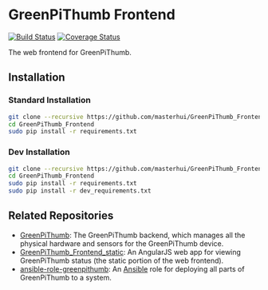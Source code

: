 # GreenPiThumb Frontend

[![Build
Status](https://travis-ci.org/masterhui/GreenPiThumb_Frontend.svg?branch=master)](https://travis-ci.org/masterhui/GreenPiThumb_Frontend)
[![Coverage
Status](https://coveralls.io/repos/masterhui/GreenPiThumb_Frontend/badge.svg?branch=master&service=github)](https://coveralls.io/github/masterhui/GreenPiThumb_Frontend?branch=master)


The web frontend for GreenPiThumb.

## Installation

### Standard Installation

```bash
git clone --recursive https://github.com/masterhui/GreenPiThumb_Frontend.git
cd GreenPiThumb_Frontend
sudo pip install -r requirements.txt
```

### Dev Installation

```bash
git clone --recursive https://github.com/masterhui/GreenPiThumb_Frontend.git
cd GreenPiThumb_Frontend
sudo pip install -r requirements.txt
sudo pip install -r dev_requirements.txt
```

## Related Repositories

* [GreenPiThumb](https://github.com/masterhui/GreenPiThumb): The GreenPiThumb backend, which manages all the physical hardware and sensors for the GreenPiThumb device.
* [GreenPiThumb_Frontend_static](https://github.com/masterhui/GreenPiThumb_Frontend_static): An AngularJS web app for viewing GreenPiThumb status (the static portion of the web frontend).
* [ansible-role-greenpithumb](https://github.com/masterhui/ansible-role-greenpithumb): An [Ansible](https://www.ansible.com/how-ansible-works) role for deploying all parts of GreenPiThumb to a system.
